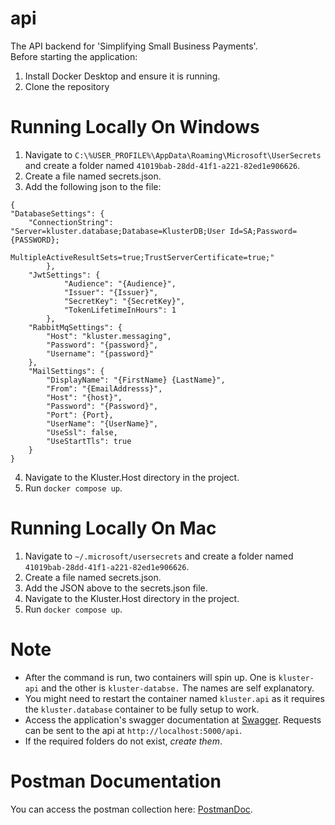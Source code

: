# api

The API backend for 'Simplifying Small Business Payments'.  
Before starting the application:

1. Install Docker Desktop and ensure it is running.
2. Clone the repository

# Running Locally On Windows

1. Navigate to `C:\%USER_PROFILE%\AppData\Roaming\Microsoft\UserSecrets` and create a folder
   named `41019bab-28dd-41f1-a221-82ed1e906626`.
2. Create a file named secrets.json.
3. Add the following json to the file:

```
{
"DatabaseSettings": {
    "ConnectionString": "Server=kluster.database;Database=KlusterDB;User Id=SA;Password={PASSWORD};
            MultipleActiveResultSets=true;TrustServerCertificate=true;"
        },
    "JwtSettings": {
            "Audience": "{Audience}",
            "Issuer": "{Issuer}",
            "SecretKey": "{SecretKey}",
            "TokenLifetimeInHours": 1
        },
    "RabbitMqSettings": {
        "Host": "kluster.messaging",
        "Password": "{password}",
        "Username": "{password}"
    },
    "MailSettings": {
        "DisplayName": "{FirstName} {LastName}",
        "From": "{EmailAddresss}",
        "Host": "{host}",
        "Password": "{Password}",
        "Port": {Port},
        "UserName": "{UserName}",
        "UseSsl": false,
        "UseStartTls": true
    }
}
```

4. Navigate to the Kluster.Host directory in the project.
5. Run `docker compose up`.

# Running Locally On Mac

1. Navigate to `~/.microsoft/usersecrets` and create a folder named `41019bab-28dd-41f1-a221-82ed1e906626`.
2. Create a file named secrets.json.
3. Add the JSON above to the secrets.json file.
4. Navigate to the Kluster.Host directory in the project.
5. Run `docker compose up`.

# Note

- After the command is run, two containers will spin up. One is `kluster-api` and the other is `kluster-databse.` The
  names are self explanatory.
- You might need to restart the container named `kluster.api` as it requires the `kluster.database` container to be
  fully setup to work.
- Access the application's swagger documentation at [Swagger](http://localhost:5000/swagger/index.html). Requests can be
  sent to the api at `http://localhost:5000/api`.
- If the required folders do not exist, *create them*.

# Postman Documentation

You can access the postman collection here: [PostmanDoc](https://documenter.getpostman.com/view/22039666/2s9YeAAumQ).
